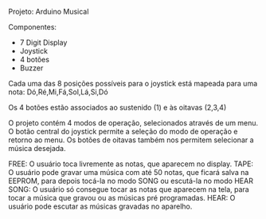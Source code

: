 Projeto: Arduino Musical

Componentes:
   - 7 Digit Display
   - Joystick
   - 4 botões
   - Buzzer

Cada uma das 8 posições possíveis para o joystick está mapeada para uma nota: Dó,Ré,Mi,Fá,Sol,Lá,Si,Dó

Os 4 botões estão associados ao sustenido (1) e às oitavas (2,3,4)

O projeto contém 4 modos de operação, selecionados através de um menu.
O botão central do joystick permite a seleção do modo de operação e retorno ao menu.
Os botões de oitavas também nos permitem selecionar a música desejada.

FREE: O usuário toca livremente as notas, que aparecem no display.
TAPE: O usuário pode gravar uma música com até 50 notas, que ficará salva na EEPROM, para depois tocá-la no modo SONG ou escutá-la no modo HEAR
SONG: O usuário só consegue tocar as notas que aparecem na tela, para tocar a música que gravou ou as músicas pré programadas.
HEAR: O usuário pode escutar as músicas gravadas no aparelho.


